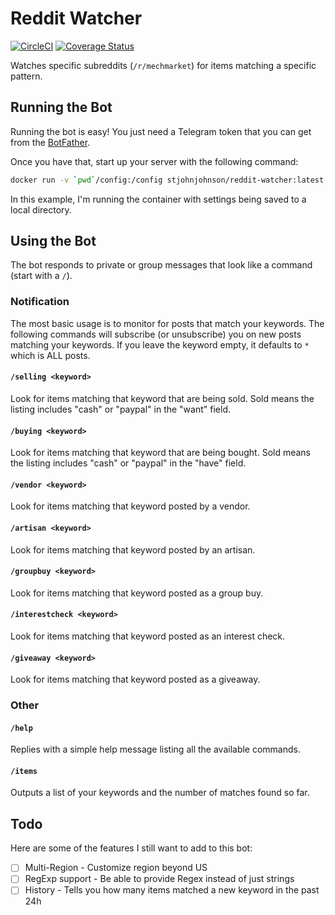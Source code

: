 # Reddit Watcher

[![CircleCI](https://circleci.com/gh/stjohnjohnson/reddit-watcher/tree/master.svg?style=svg)](https://circleci.com/gh/stjohnjohnson/reddit-watcher/tree/master) [![Coverage Status](https://coveralls.io/repos/github/stjohnjohnson/reddit-watcher/badge.svg?branch=master)](https://coveralls.io/github/stjohnjohnson/reddit-watcher?branch=master)

Watches specific subreddits (`/r/mechmarket`) for items matching a specific pattern.

## Running the Bot

Running the bot is easy!  You just need a Telegram token that you can get from the [BotFather](https://core.telegram.org/bots#3-how-do-i-create-a-bot).

Once you have that, start up your server with the following command:

```bash
docker run -v `pwd`/config:/config stjohnjohnson/reddit-watcher:latest --token ${TELEGRAM_TOKEN}
```

In this example, I'm running the container with settings being saved to a local directory.

## Using the Bot

The bot responds to private or group messages that look like a command (start with a `/`).

### Notification

The most basic usage is to monitor for posts that match your keywords.  The following commands will subscribe (or unsubscribe) you on new posts matching your keywords.  If you leave the keyword empty, it defaults to `*` which is ALL posts.

#### `/selling <keyword>`

Look for items matching that keyword that are being sold.  Sold means the listing includes "cash" or "paypal" in the "want" field.

#### `/buying <keyword>`

Look for items matching that keyword that are being bought.  Sold means the listing includes "cash" or "paypal" in the "have" field.

#### `/vendor <keyword>`

Look for items matching that keyword posted by a vendor.

#### `/artisan <keyword>`

Look for items matching that keyword posted by an artisan.

#### `/groupbuy <keyword>`

Look for items matching that keyword posted as a group buy.

#### `/interestcheck <keyword>`

Look for items matching that keyword posted as an interest check.

#### `/giveaway <keyword>`

Look for items matching that keyword posted as a giveaway.

### Other

#### `/help`

Replies with a simple help message listing all the available commands.

#### `/items`

Outputs a list of your keywords and the number of matches found so far.

## Todo

Here are some of the features I still want to add to this bot:

 - [ ] Multi-Region - Customize region beyond US
 - [ ] RegExp support - Be able to provide Regex instead of just strings
 - [ ] History - Tells you how many items matched a new keyword in the past 24h

